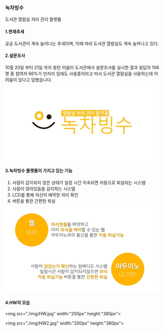 ### 녹차빙수

도서관 열람실 자리 관리 플랫폼

#### 1.현재추세

공공 도서관이 계속 늘어나는 추세이며, 이에 따라 도서관 열람실도 계속 늘어나고 있다.

####  2.설문조사

10월 20일 부터 21일 까지 동탄 이음터 도서관에서 설문조사를 실시한 결과 응답자 106명 중 참여자 66%가 빈자리 임에도 사용중이라고 떠서 도서관 열람실을 사용하는데 어려움이 있다고 답했습니다.

<img src="./img/Logo.jpg">

#### 3.녹차빙수 플랫폼이 가지고 있는 기능

1. 사람이 감지되지 않은 상태가 일정 시간 지속되면 자동으로 퇴실되는 시스템
2. 사람이 앉아있음을 감지하는 시스템
3. LCD를 통해 자신이 예약한 자리 확인
4. 버튼을 통한 간편한 퇴실



<img src="./img/skill.jpg">

#### 4.HW의 모습

<img  src="./img/HW.jpg" width:"200px" height:"380px">



<img  src="./img/HW2.jpg" width:"200px" height:"380px">







